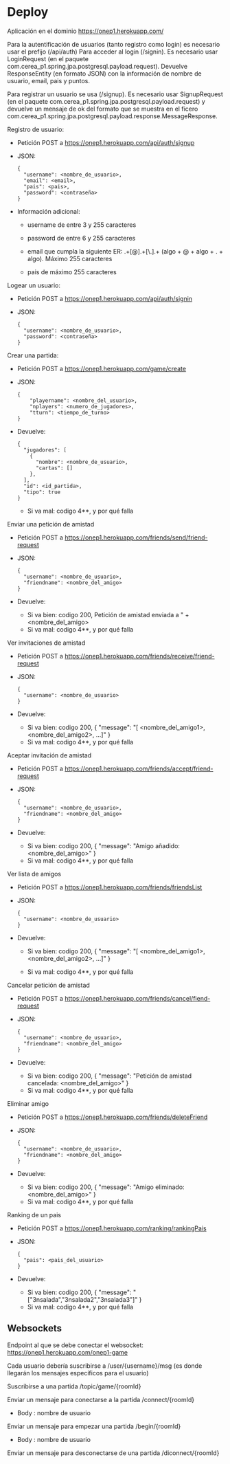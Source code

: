 # Deploy
Aplicación en el dominio https://onep1.herokuapp.com/

Para la autentificación de usuarios (tanto registro como login) es necesario usar el prefijo (/api/auth)
Para acceder al login (/signin). Es necesario usar LoginRequest (en el paquete com.cerea_p1.spring.jpa.postgresql.payload.request). Devuelve ResponseEntity (en formato JSON) con la información de nombre de usuario, email, pais y puntos.

Para registrar un usuario se usa (/signup). Es necesario usar SignupRequest (en el paquete com.cerea_p1.spring.jpa.postgresql.payload.request) y devuelve un mensaje de ok del formato que se muestra en el ficero com.cerea_p1.spring.jpa.postgresql.payload.response.MessageResponse.

Registro de usuario:

  - Petición POST a https://onep1.herokuapp.com/api/auth/signup
  
  - JSON:
  
        {
          "username": <nombre_de_usuario>,
          "email": <email>,
          "pais": <pais>,
          "password": <contraseña>
        }
      
  - Información adicional:
  
      - username de entre 3 y 255 caracteres
        
      - password de entre 6 y 255 caracteres
        
      - email que cumpla la siguiente ER: .+[@].+[\\.].+ (algo + @ + algo + . + algo). Máximo 255 caracteres
        
      - pais de máximo 255 caracteres

Logear un usuario:

  - Petición POST a https://onep1.herokuapp.com/api/auth/signin

  - JSON:
      
        {
          "username": <nombre_de_usuario>,
          "password": <contraseña>
        }

Crear una partida:
  
  - Petición POST a https://onep1.herokuapp.com/game/create

  - JSON:

        {
            "playername": <nombre_del_usuario>,
            "nplayers": <numero_de_jugadores>,
            "tturn": <tiempo_de_turno>
        }

  - Devuelve: 

        {
          "jugadores": [
            {
              "nombre": <nombre_de_usuario>,
              "cartas": []
            },
          ],
          "id": <id_partida>,
          "tipo": true
        }

    - Si va mal: codigo 4**, y por qué falla

Enviar una petición de amistad
  - Petición POST a https://onep1.herokuapp.com/friends/send/friend-request

  - JSON:

        {
          "username": <nombre_de_usuario>,
          "friendname": <nombre_del_amigo>
        }

  - Devuelve: 
    - Si va bien: codigo 200, Petición de amistad enviada a " + <nombre_del_amigo>
    - Si va mal: codigo 4**, y por qué falla

Ver invitaciones de amistad
  - Petición POST a https://onep1.herokuapp.com/friends/receive/friend-request

  - JSON:

        {
          "username": <nombre_de_usuario>
        }
  - Devuelve: 
    - Si va bien: codigo 200, 
            {
              "message": "[ <nombre_del_amigo1>, <nombre_del_amigo2>, ...]"
            }
    - Si va mal: codigo 4**, y por qué falla

Aceptar invitación de amistad
  - Petición POST a https://onep1.herokuapp.com/friends/accept/friend-request

  - JSON:

        {
          "username": <nombre_de_usuario>,
          "friendname": <nombre_del_amigo>
        }
  - Devuelve: 
    - Si va bien: codigo 200, 
            {
              "message": "Amigo añadido: <nombre_del_amigo>"
            }
    - Si va mal: codigo 4**, y por qué falla

Ver lista de amigos
  - Petición POST a https://onep1.herokuapp.com/friends/friendsList

  - JSON:

        {
          "username": <nombre_de_usuario>
        }
  - Devuelve: 
    - Si va bien: codigo 200, 
          {
              "message": "[ <nombre_del_amigo1>, <nombre_del_amigo2>, ...]"
          }

    - Si va mal: codigo 4**, y por qué falla

Cancelar petición de amistad
  - Petición POST a https://onep1.herokuapp.com/friends/cancel/fiend-request

  - JSON:

        {
          "username": <nombre_de_usuario>,
          "friendname": <nombre_del_amigo>
        }
  - Devuelve: 
    - Si va bien: codigo 200, 
          {
            "message": "Petición de amistad cancelada: <nombre_del_amigo>"
          }
    - Si va mal: codigo 4**, y por qué falla

Eliminar amigo
  - Petición POST a https://onep1.herokuapp.com/friends/deleteFriend

  - JSON:

        {
          "username": <nombre_de_usuario>,
          "friendname": <nombre_del_amigo>
        }
  - Devuelve: 
    - Si va bien: codigo 200, 
          {
            "message": "Amigo eliminado: <nombre_del_amigo>"
          }
    - Si va mal: codigo 4**, y por qué falla

Ranking de un pais
  - Petición POST a https://onep1.herokuapp.com/ranking/rankingPais

  - JSON:

        {
          "pais": <pais_del_usuario>
        }
  - Devuelve: 
    - Si va bien: codigo 200, 
          {
            "message": "[\"3nsalada\",\"3nsalada2\",\"3nsalada3\"]"
          }
    - Si va mal: codigo 4**, y por qué falla

## Websockets

Endpoint al que se debe conectar el websocket: https://onep1.herokuapp.com/onep1-game



Cada usuario debería suscribirse a /user/{username}/msg (es donde llegarán los mensajes específicos para el usuario)

Suscribirse a una partida /topic/game/{roomId}



Enviar un mensaje para conectarse a la partida /connect/{roomId}
  - Body : nombre de usuario

Enviar un mensaje para empezar una partida /begin/{roomId}
  - Body : nombre de usuario

Enviar un mensaje para desconectarse de una partida /diconnect/{roomId}